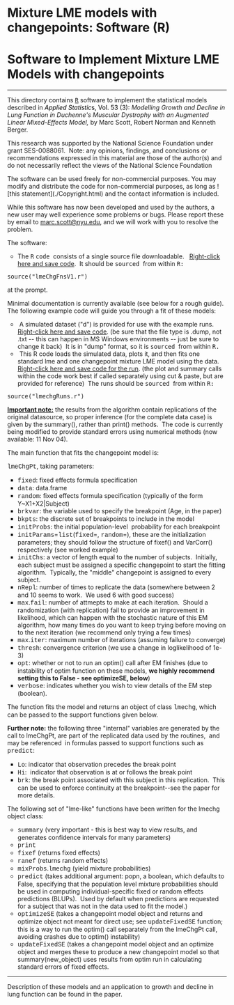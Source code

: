 # Mixture LME models with changepoints: Software (R)

<h1>Software to Implement Mixture LME Models with changepoints</h1>

<div class=MsoNormal align=center style='text-align:center'>

<hr size=2 width="100%" align=center>

</div>

<p class=MsoNormal>This directory contains <a href="http://www.r-project.org"><tt><span
style='font-size:10.0pt'>R</span></tt></a> software to implement the
statistical models described in <i><span style='color:black;layout-grid-mode:
line'>Applied Statistic</span></i><span style='color:black;layout-grid-mode:
line'>s, Vol. 53 (3):</span> <span class=spelle><i>Modelling</i></span><i> Growth
and Decline in Lung Function in Duchenne's Muscular Dystrophy with an Augmented
Linear Mixed-Effects Model, </i>by Marc Scott, Robert Norman and Kenneth
Berger.</p>

<p>This research was supported by the National Science Foundation under grant
SES-0088061.<span style='mso-spacerun:yes'>&nbsp; </span>Note: any opinions,
findings, and conclusions or recommendations expressed in this material are
those of the author(s) and do not necessarily reflect the views of the National
Science Foundation</p>

<p>The software can be used freely for non-commercial purposes. You may modify
and distribute the code for non-commercial purposes, as long as
![this statement](./Copyright.html) and the contact information is included. </p>

<p>While this software has now been developed and used by the authors, a new
user may well experience some problems or bugs. Please report these by email to
<a href="mailto:marc.scott@nyu.edu">marc.scott@nyu.edu</a>, and we will work
with you to resolve the problem. </p>

<p>The software: </p>

<ul type=circle>
 <li class=MsoNormal style='mso-margin-top-alt:auto;mso-margin-bottom-alt:auto;
     mso-list:l0 level1 lfo1;tab-stops:list .5in'>The <tt><span
     style='font-size:10.0pt'>R</span></tt> <tt><span style='font-size:10.0pt'>code
     </span></tt>consists of a single source file downloadable.&nbsp;&nbsp; <a
     href="http://homepages.nyu.edu/~ms184/Software/mixlme/lmeChgFnsV1.r">Right-click
     here and save code</a>.&nbsp; It should be <tt><span style='font-size:
     10.0pt'>sourced </span></tt>from within <tt><span style='font-size:10.0pt'>R:</span></tt></li>
</ul>

<p><tt><span style='font-size:10.0pt'>source(&quot;lmeChgFnsV1.r&quot;)</span></tt>
</p>

<p>at the prompt. </p>

<p>Minimal documentation is currently available (see below for a rough
guide).&nbsp; The following example code will guide you through a fit of these
models: </p>

<ul type=circle>
 <li class=MsoNormal style='mso-margin-top-alt:auto;mso-margin-bottom-alt:auto;
     mso-list:l2 level1 lfo2;tab-stops:list .5in'>&nbsp;A simulated dataset
     (&quot;d&quot;) is provided for use with the example runs.&nbsp;&nbsp; <a
     href="http://homepages.nyu.edu/~ms184/Software/mixlme/simData.dump">Right-click
     here and save code</a>. (be sure that the file type is .dump, not .txt --
     this can happen in MS Windows environments -- just be sure to change it
     back)&nbsp; It is in &quot;dump&quot; format, so it is <tt><span
     style='font-size:10.0pt'>sourced </span></tt>from within <tt><span
     style='font-size:10.0pt'>R.</span></tt></li>
 <li class=MsoNormal style='mso-margin-top-alt:auto;mso-margin-bottom-alt:auto;
     mso-list:l2 level1 lfo2;tab-stops:list .5in'>&nbsp;This R code loads the
     simulated data, plots it, and then fits one standard lme and one
     changepoint mixture LME model using the data.&nbsp;&nbsp; <a
     href="http://homepages.nyu.edu/~ms184/Software/mixlme/lmechgRuns.r">Right-click
     here and save code for the run</a>. (the plot and summary calls within the
     code work best if called separately using cut &amp; paste, but are
     provided for reference)&nbsp; The runs should be <tt><span
     style='font-size:10.0pt'>sourced </span></tt>from within <tt><span
     style='font-size:10.0pt'>R:</span></tt></li>
</ul>

<p><tt><span style='font-size:10.0pt'>source(&quot;lmechgRuns.r&quot;)</span></tt>
</p>

<p><b><u>Important note:</u></b> the results from the algorithm contain
replications of the original datasource, so proper inference (for the complete
data case) is given by the summary(), rather than print() methods.&nbsp; The
code is currently being modified to provide standard errors using numerical
methods (now available: 11 Nov 04).</p>

<p>The main function that fits the changepoint model is: </p>

<p><span style='font-family:"Courier New"'>lmeChgPt</span>, taking parameters:</p>

<ul type=square>
 <li class=MsoNormal style='mso-margin-top-alt:auto;mso-margin-bottom-alt:auto;
     mso-list:l3 level1 lfo3;tab-stops:list .5in'><span style='font-family:
     "Courier New"'>fixed</span>: fixed effects formula specification</li>
 <li class=MsoNormal style='mso-margin-top-alt:auto;mso-margin-bottom-alt:auto;
     mso-list:l3 level1 lfo3;tab-stops:list .5in'><span style='font-family:
     "Courier New"'>data</span>: data.frame </li>
 <li class=MsoNormal style='mso-margin-top-alt:auto;mso-margin-bottom-alt:auto;
     mso-list:l3 level1 lfo3;tab-stops:list .5in'><span style='font-family:
     "Courier New"'>random</span>: fixed effects formula specification
     (typically of the form Y~X1+X2|Subject)</li>
 <li class=MsoNormal style='mso-margin-top-alt:auto;mso-margin-bottom-alt:auto;
     mso-list:l3 level1 lfo3;tab-stops:list .5in'><span style='font-family:
     "Courier New"'>brkvar</span>: the variable used to specify the breakpoint
     (Age, in the paper)</li>
 <li class=MsoNormal style='mso-margin-top-alt:auto;mso-margin-bottom-alt:auto;
     mso-list:l3 level1 lfo3;tab-stops:list .5in'><span style='font-family:
     "Courier New"'>bkpts</span>: the discrete set of breakpoints to include in
     the model</li>
 <li class=MsoNormal style='mso-margin-top-alt:auto;mso-margin-bottom-alt:auto;
     mso-list:l3 level1 lfo3;tab-stops:list .5in'><span style='font-family:
     "Courier New"'>initProbs</span>: the initial population-level&nbsp;
     probability for each breakpoint</li>
 <li class=MsoNormal style='mso-margin-top-alt:auto;mso-margin-bottom-alt:auto;
     mso-list:l3 level1 lfo3;tab-stops:list .5in'><span style='font-family:
     "Courier New"'>initParams</span>=<span style='font-family:"Courier New"'>list</span>(<span
     style='font-family:"Courier New"'>fixed</span>=, <span style='font-family:
     "Courier New"'>random</span>=), these are the initialization parameters;
     they should follow the structure of fixef() and VarCorr() respectively
     (see worked example)</li>
 <li class=MsoNormal style='mso-margin-top-alt:auto;mso-margin-bottom-alt:auto;
     mso-list:l3 level1 lfo3;tab-stops:list .5in'><span style='font-family:
     "Courier New"'>initChs</span>: a vector of length equal to the number of
     subjects.&nbsp; Initially, each subject must be assigned a specific
     changepoint to start the fitting algorithm.&nbsp; Typically, the
     &quot;middle&quot; changepoint is assigned to every subject.</li>
 <li class=MsoNormal style='mso-margin-top-alt:auto;mso-margin-bottom-alt:auto;
     mso-list:l3 level1 lfo3;tab-stops:list .5in'><span style='font-family:
     "Courier New"'>nRepl</span>: number of times to replicate the data
     (somewhere between 2 and 10 seems to work.&nbsp; We used 6 with good
     success)</li>
 <li class=MsoNormal style='mso-margin-top-alt:auto;mso-margin-bottom-alt:auto;
     mso-list:l3 level1 lfo3;tab-stops:list .5in'><span style='font-family:
     "Courier New"'>max</span>.<span style='font-family:"Courier New"'>fail</span>:
     number of attmepts to make at each iteration.&nbsp; Should a randomization
     (with replication) fail to provide an improvement in likelihood, which can
     happen with the stochastic nature of this EM algorithm, how many times do
     you want to keep trying before moving on to the next iteration (we
     recommend only trying a few times)</li>
 <li class=MsoNormal style='mso-margin-top-alt:auto;mso-margin-bottom-alt:auto;
     mso-list:l3 level1 lfo3;tab-stops:list .5in'><span style='font-family:
     "Courier New"'>max</span>.<span style='font-family:"Courier New"'>iter</span>:
     maximum number of iterations (assuming failure to converge)</li>
 <li class=MsoNormal style='mso-margin-top-alt:auto;mso-margin-bottom-alt:auto;
     mso-list:l3 level1 lfo3;tab-stops:list .5in'><span style='font-family:
     "Courier New"'>thresh</span>: convergence criterion (we use a change in
     loglikelihood of 1e-3)</li>
 <li class=MsoNormal style='mso-margin-top-alt:auto;mso-margin-bottom-alt:auto;
     mso-list:l3 level1 lfo3;tab-stops:list .5in'><span style='font-family:
     "Courier New"'>opt</span>: whether or not to run an optim() call after EM
     finishes (due to instability of optim function on these models, <b>we
     highly recommend setting this to False - see optimizeSE, below</b>)</li>
 <li class=MsoNormal style='mso-margin-top-alt:auto;mso-margin-bottom-alt:auto;
     mso-list:l3 level1 lfo3;tab-stops:list .5in'><span style='font-family:
     "Courier New"'>verbose</span>: indicates whether you wish to view details
     of the EM step (boolean).</li>
</ul>

<p>The function fits the model and returns an object of class <span
style='font-family:"Courier New"'>lmechg</span>, which can be passed to the
support functions given below.</p>

<p><b>Further note:</b> the following three &quot;internal&quot; variables are
generated by the call to lmeChgPt, are part of the replicated data used by the
routines,&nbsp; and may be referenced&nbsp; in formulas passed to support
functions such as <span style='font-family:"Courier New"'>predict</span>:</p>

<ul type=square>
 <li class=MsoNormal style='mso-margin-top-alt:auto;mso-margin-bottom-alt:auto;
     mso-list:l1 level1 lfo4;tab-stops:list .5in'><span style='font-family:
     "Courier New"'>Lo</span>: indicator that observation precedes the break
     point</li>
 <li class=MsoNormal style='mso-margin-top-alt:auto;mso-margin-bottom-alt:auto;
     mso-list:l1 level1 lfo4;tab-stops:list .5in'><span style='font-family:
     "Courier New"'>Hi</span>:&nbsp; indicator that observation is at or
     follows the break point</li>
 <li class=MsoNormal style='mso-margin-top-alt:auto;mso-margin-bottom-alt:auto;
     mso-list:l1 level1 lfo4;tab-stops:list .5in'><span style='font-family:
     "Courier New"'>brk</span>: the break point associated with this subject in
     this replication.&nbsp; This can be used to enforce continuity at the
     breakpoint--see the paper for more details.</li>
</ul>

<p>The following set of &quot;lme-like&quot; functions have been written for
the lmechg object class:</p>

<ul type=circle>
 <li class=MsoNormal style='mso-margin-top-alt:auto;mso-margin-bottom-alt:auto;
     mso-list:l4 level1 lfo5;tab-stops:list .5in'><span style='font-family:
     "Courier New"'>summary</span> (very important - this is best way to view
     results, and generates confidence intervals for many parameters)</li>
 <li class=MsoNormal style='mso-margin-top-alt:auto;mso-margin-bottom-alt:auto;
     mso-list:l4 level1 lfo5;tab-stops:list .5in'><span style='font-family:
     "Courier New"'>print</span></li>
 <li class=MsoNormal style='mso-margin-top-alt:auto;mso-margin-bottom-alt:auto;
     mso-list:l4 level1 lfo5;tab-stops:list .5in'><span style='font-family:
     "Courier New"'>fixef</span> (returns fixed effects)</li>
 <li class=MsoNormal style='mso-margin-top-alt:auto;mso-margin-bottom-alt:auto;
     mso-list:l4 level1 lfo5;tab-stops:list .5in'><span style='font-family:
     "Courier New"'>ranef</span> (returns random effects)</li>
 <li class=MsoNormal style='mso-margin-top-alt:auto;mso-margin-bottom-alt:auto;
     mso-list:l4 level1 lfo5;tab-stops:list .5in'><span style='font-family:
     "Courier New"'>mixProbs</span>.<span style='font-family:"Courier New"'>lmechg</span>
     (yield mixture probabilities) </li>
 <li class=MsoNormal style='mso-margin-top-alt:auto;mso-margin-bottom-alt:auto;
     mso-list:l4 level1 lfo5;tab-stops:list .5in'><span style='font-family:
     "Courier New"'>predict</span> (takes additional argument: popn, a boolean,
     which defaults to False, specifying that the population level mixture
     probabilities should be used in computing individual-specific fixed or
     random effects predictions (BLUPs).&nbsp; Used by default when predictions
     are requested for a subject that was not in the data used to fit the
     model.)</li>
 <li class=MsoNormal style='mso-margin-top-alt:auto;mso-margin-bottom-alt:auto;
     mso-list:l4 level1 lfo5;tab-stops:list .5in'><span style='font-family:
     "Courier New"'>optimizeSE</span> (takes a changepoint model object and
     returns and optimize object not meant for direct use; see <span
     style='font-family:"Courier New"'>updateFixedSE</span> function; this is a
     way to run the optim() call separately from the lmeChgPt call, avoiding
     crashes due to optim() instability)</li>
 <li class=MsoNormal style='mso-margin-top-alt:auto;mso-margin-bottom-alt:auto;
     mso-list:l4 level1 lfo5;tab-stops:list .5in'><span style='font-family:
     "Courier New"'>updateFixedSE</span> (takes a changepoint model object and
     an optimize object and merges these to produce a new changepoint model so
     that summary(new_object) uses results from optim run in calculating
     standard errors of fixed effects.&nbsp; </li>
</ul>

<div class=MsoNormal align=center style='text-align:center'>

<hr size=2 width="100%" align=center>

</div>

<p>Description of these models and an application to growth and decline in lung
function can be found in the paper. </p>

</div>

</body>

</html>
